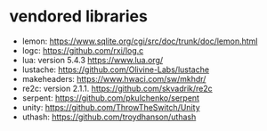 # vendored libraries

* lemon: https://www.sqlite.org/cgi/src/doc/trunk/doc/lemon.html
* logc: https://github.com/rxi/log.c
* lua: version 5.4.3 https://www.lua.org/
* lustache: https://github.com/Olivine-Labs/lustache
* makeheaders: https://www.hwaci.com/sw/mkhdr/
* re2c: version 2.1.1.  https://github.com/skvadrik/re2c
* serpent: https://github.com/pkulchenko/serpent
* unity: https://github.com/ThrowTheSwitch/Unity
* uthash: https://github.com/troydhanson/uthash
